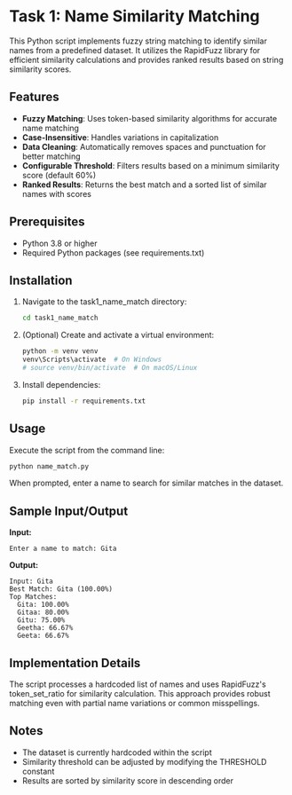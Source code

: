 # Task 1: Name Similarity Matching

This Python script implements fuzzy string matching to identify similar names from a predefined dataset. It utilizes the RapidFuzz library for efficient similarity calculations and provides ranked results based on string similarity scores.

## Features

- **Fuzzy Matching**: Uses token-based similarity algorithms for accurate name matching
- **Case-Insensitive**: Handles variations in capitalization
- **Data Cleaning**: Automatically removes spaces and punctuation for better matching
- **Configurable Threshold**: Filters results based on a minimum similarity score (default 60%)
- **Ranked Results**: Returns the best match and a sorted list of similar names with scores

## Prerequisites

- Python 3.8 or higher
- Required Python packages (see requirements.txt)

## Installation

1. Navigate to the task1_name_match directory:
   ```bash
   cd task1_name_match
   ```

2. (Optional) Create and activate a virtual environment:
   ```bash
   python -m venv venv
   venv\Scripts\activate  # On Windows
   # source venv/bin/activate  # On macOS/Linux
   ```

3. Install dependencies:
   ```bash
   pip install -r requirements.txt
   ```

## Usage

Execute the script from the command line:
```bash
python name_match.py
```

When prompted, enter a name to search for similar matches in the dataset.

## Sample Input/Output

**Input:**
```
Enter a name to match: Gita
```

**Output:**
```
Input: Gita
Best Match: Gita (100.00%)
Top Matches:
  Gita: 100.00%
  Gitaa: 80.00%
  Gitu: 75.00%
  Geetha: 66.67%
  Geeta: 66.67%
```

## Implementation Details

The script processes a hardcoded list of names and uses RapidFuzz's token_set_ratio for similarity calculation. This approach provides robust matching even with partial name variations or common misspellings.

## Notes

- The dataset is currently hardcoded within the script
- Similarity threshold can be adjusted by modifying the THRESHOLD constant
- Results are sorted by similarity score in descending order
